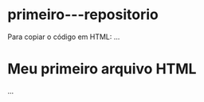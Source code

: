# primeiro---repositorio

Para copiar o código em HTML:
...
<html>
  <h1>Meu primeiro arquivo HTML</h1>
</html>
...

